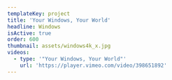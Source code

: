 ```yaml
---
templateKey: project
title: 'Your Windows, Your World'
headline: Windows
isActive: true
order: 600
thumbnail: assets/windows4k_x.jpg
videos:
  - type: '"Your Windows, Your World"'
    url: 'https://player.vimeo.com/video/398651892'
---
```

